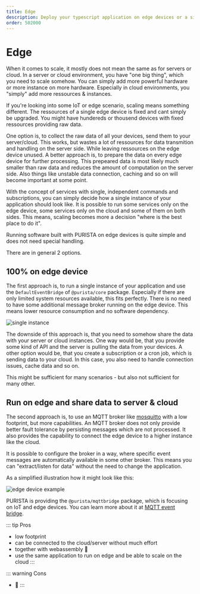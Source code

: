 ```yaml
---
title: Edge
description: Deploy your typescript application on edge devices or a single instance
order: 502000
---
```


# Edge

When it comes to scale, it mostly does not mean the same as for servers or cloud.
In a server or cloud environment, you have "one big thing", which you need to scale somehow.
You can simply add more powerful hardware or more instance on more hardware. Especially in cloud environments, you "simply" add more ressources & instances.

If you're looking into some IoT or edge scenario, scaling means something different.
The ressources of a single edge device is fixed and cant simply be upgraded.
You might have hundereds or thousend devices with fixed ressources providing raw data.

One option is, to collect the raw data of all your devices, send them to your server/cloud.
This works, but wastes a lot of ressources for data transmition and handling on the server side. While leaving ressources on the edge device unused.
A better approach is, to prepare the data on every edge device for further processing. This prepeared data is most likely much smaller than raw data and reduces the amount of computation on the server side.
Also things like unstable data connection, caching and so on will become important at some point.

With the concept of services with single, independent commands and subscriptions, you can simply decide how a single instance of your application should look like.
It is possible to run some services only on the edge device, some services only on the cloud and some of them on both sides.
This means, scaling becomes more a decision "where is the best place to do it".

Running software built with PURISTA on edge devices is quite simple and does not need special handling.

There are in general 2 options.

## 100% on edge device

The first approach is, to run a single instance of your application and use the `DefaultEventBridge` of `@purista/core` package.
Especially if there are only limited system resources available, this fits perfectly. There is no need to have some additional message broker running on the edge device.
This means lower resource consumption and no software dependency.

![single instance](/graphic/single_instance.svg)

The downside of this approach is, that you need to somehow share the data with your server or cloud instances.
One way would be, that you provide some kind of API and the server is pulling the data from your devices.
A other option would be, that you create a subscription or a cron job, which is sending data to your cloud. In this case, you also need to handle connection issues, cache data and so on.

This might be sufficient for many scenarios - but also not sufficient for many other.

## Run on edge and share data to server & cloud

The second approach is, to use an MQTT broker like [mosquitto](https://mosquitto.org) with a low footprint, but more capabilities.
An MQTT broker does not only provide better fault tolerance by persisting messages which are not processed. It also provides the capability to connect the edge device to a higher instance like the cloud.

It is possible to configure the broker in a way, where specific event messages are automatically available in some other broker. This means you can "extract/listen for data" without the need to change the application.

As a simplified illustration how it might look like this:

![edge device example](/graphic/edge.svg)

PURISTA is providing the `@purista/mqttbridge` package, which is focusing on IoT and edge devices.
You can learn more about it at [MQTT event bridge](../3_eco_system/eventbridges/mqtt.md).

::: tip Pros

- low footprint
- can be connected to the cloud/server without much effort
- together with webassembly 🚀
- use the same application to run on edge and be able to scale on the cloud
:::

::: warning Cons

- 🤷
:::
